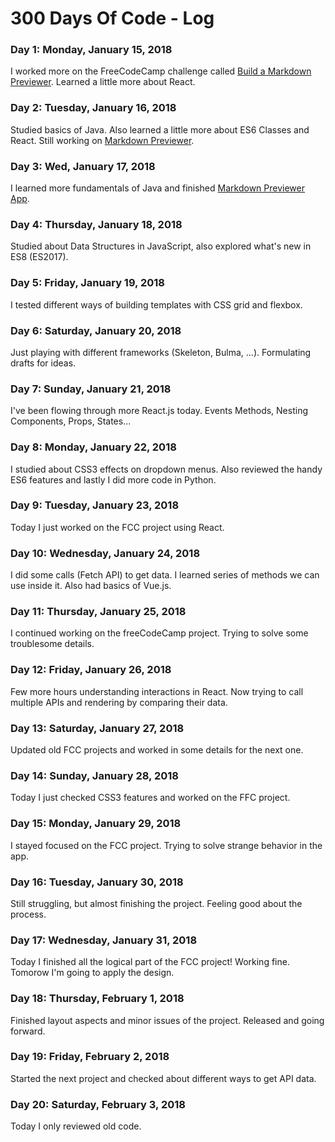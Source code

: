 # 300 Days Of Code - Log

### Day 1: Monday, January 15, 2018

I worked more on the FreeCodeCamp challenge called [Build a Markdown Previewer](https://www.freecodecamp.org/challenges/build-a-markdown-previewer). Learned a little more about React.

### Day 2: Tuesday, January 16, 2018

Studied basics of Java. Also learned a little more about ES6 Classes and React. Still working on [Markdown Previewer](https://www.freecodecamp.org/challenges/build-a-markdown-previewer).

### Day 3: Wed, January 17, 2018

I learned more fundamentals of Java and finished [Markdown Previewer App](https://codepen.io/Azametzin/full/aVJKmg/).

### Day 4: Thursday, January 18, 2018

Studied about Data Structures in JavaScript, also explored what's new in ES8 (ES2017).

### Day 5: Friday, January 19, 2018

I tested different ways of building templates with CSS grid and flexbox.

### Day 6: Saturday, January 20, 2018

Just playing with different frameworks (Skeleton, Bulma, ...). Formulating drafts for ideas.

### Day 7: Sunday, January 21, 2018

I've been flowing through more React.js today. Events Methods, Nesting Components, Props, States...

### Day 8: Monday, January 22, 2018

I studied about CSS3 effects on dropdown menus. Also reviewed the handy ES6 features and lastly I did more code in Python.

### Day 9: Tuesday, January 23, 2018

Today I just worked on the FCC project using React.

### Day 10: Wednesday, January 24, 2018

I did some calls (Fetch API) to get data. I learned series of methods we can use inside it. Also had basics of Vue.js.

### Day 11: Thursday, January 25, 2018

I continued working on the freeCodeCamp project. Trying to solve some troublesome details.

### Day 12: Friday, January 26, 2018

Few more hours understanding interactions in React. Now trying to call multiple APIs and rendering by comparing their data.

### Day 13: Saturday, January 27, 2018

Updated old FCC projects and worked in some details for the next one.

### Day 14: Sunday, January 28, 2018

Today I just checked CSS3 features and worked on the FFC project.

### Day 15: Monday, January 29, 2018

I stayed focused on the FCC project. Trying to solve strange behavior in the app.

### Day 16: Tuesday, January 30, 2018

Still struggling, but almost finishing the project. Feeling good about the process.

### Day 17: Wednesday, January 31, 2018

Today I finished all the logical part of the FCC project! Working fine. Tomorow I'm going to apply the design.

### Day 18: Thursday, February 1, 2018

Finished layout aspects and minor issues of the project. Released and going forward.

### Day 19: Friday, February 2, 2018

Started the next project and checked about different ways to get API data.

### Day 20: Saturday, February 3, 2018

Today I only reviewed old code.